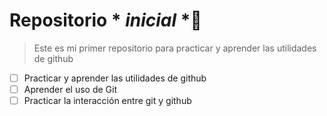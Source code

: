 # Repositorio * *inicial* *👋
> Este es mi primer repositorio para practicar y aprender las utilidades de github
- [ ] Practicar y aprender las utilidades de github
- [ ] Aprender el uso de Git
- [ ] Practicar la interacción entre git y github
<!--
**CamiMancu/CamiMancu** is a ✨ _special_ ✨ repository because its `README.md` (this file) appears on your GitHub profile.

Here are some ideas to get you started:

- 🔭 I’m currently working on ...
- 🌱 I’m currently learning ...
- 👯 I’m looking to collaborate on ...
- 🤔 I’m looking for help with ...
- 💬 Ask me about ...
- 📫 How to reach me: ...
- 😄 Pronouns: ...
- ⚡ Fun fact: ...
-->
